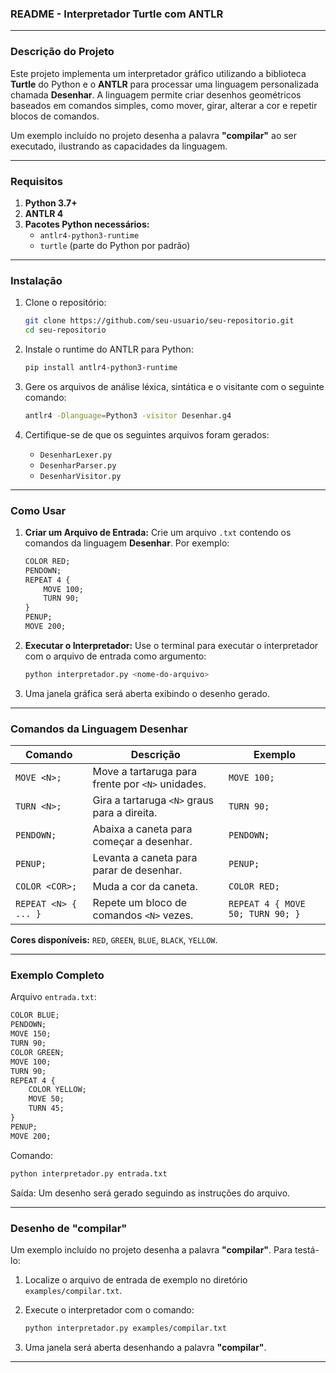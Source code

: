 ### **README - Interpretador Turtle com ANTLR**

---

### **Descrição do Projeto**

Este projeto implementa um interpretador gráfico utilizando a biblioteca **Turtle** do Python e o **ANTLR** para processar uma linguagem personalizada chamada **Desenhar**. A linguagem permite criar desenhos geométricos baseados em comandos simples, como mover, girar, alterar a cor e repetir blocos de comandos.

Um exemplo incluído no projeto desenha a palavra **"compilar"** ao ser executado, ilustrando as capacidades da linguagem.

---

### **Requisitos**

1. **Python 3.7+**
2. **ANTLR 4**
3. **Pacotes Python necessários:**
   - `antlr4-python3-runtime`
   - `turtle` (parte do Python por padrão)

---

### **Instalação**

1. Clone o repositório:
   ```bash
   git clone https://github.com/seu-usuario/seu-repositorio.git
   cd seu-repositorio
   ```

2. Instale o runtime do ANTLR para Python:
   ```bash
   pip install antlr4-python3-runtime
   ```

3. Gere os arquivos de análise léxica, sintática e o visitante com o seguinte comando:
   ```bash
   antlr4 -Dlanguage=Python3 -visitor Desenhar.g4
   ```

4. Certifique-se de que os seguintes arquivos foram gerados:
   - `DesenharLexer.py`
   - `DesenharParser.py`
   - `DesenharVisitor.py`

---

### **Como Usar**

1. **Criar um Arquivo de Entrada:**
   Crie um arquivo `.txt` contendo os comandos da linguagem **Desenhar**. Por exemplo:
   ```txt
   COLOR RED;
   PENDOWN;
   REPEAT 4 {
       MOVE 100;
       TURN 90;
   }
   PENUP;
   MOVE 200;
   ```

2. **Executar o Interpretador:**
   Use o terminal para executar o interpretador com o arquivo de entrada como argumento:
   ```bash
   python interpretador.py <nome-do-arquivo>
   ```

3. Uma janela gráfica será aberta exibindo o desenho gerado.

---

### **Comandos da Linguagem Desenhar**

| Comando           | Descrição                                              | Exemplo                 |
|--------------------|--------------------------------------------------------|-------------------------|
| `MOVE <N>;`       | Move a tartaruga para frente por `<N>` unidades.        | `MOVE 100;`            |
| `TURN <N>;`       | Gira a tartaruga `<N>` graus para a direita.            | `TURN 90;`             |
| `PENDOWN;`        | Abaixa a caneta para começar a desenhar.                | `PENDOWN;`             |
| `PENUP;`          | Levanta a caneta para parar de desenhar.                | `PENUP;`               |
| `COLOR <COR>;`    | Muda a cor da caneta.                                   | `COLOR RED;`           |
| `REPEAT <N> { ... }` | Repete um bloco de comandos `<N>` vezes.             | `REPEAT 4 { MOVE 50; TURN 90; }` |

**Cores disponíveis:** `RED`, `GREEN`, `BLUE`, `BLACK`, `YELLOW`.

---

### **Exemplo Completo**

Arquivo `entrada.txt`:
```txt
COLOR BLUE;
PENDOWN;
MOVE 150;
TURN 90;
COLOR GREEN;
MOVE 100;
TURN 90;
REPEAT 4 {
    COLOR YELLOW;
    MOVE 50;
    TURN 45;
}
PENUP;
MOVE 200;
```

Comando:
```bash
python interpretador.py entrada.txt
```

Saída: Um desenho será gerado seguindo as instruções do arquivo.

---

### **Desenho de "compilar"**

Um exemplo incluído no projeto desenha a palavra **"compilar"**. Para testá-lo:

1. Localize o arquivo de entrada de exemplo no diretório `examples/compilar.txt`.

2. Execute o interpretador com o comando:
   ```bash
   python interpretador.py examples/compilar.txt
   ```

3. Uma janela será aberta desenhando a palavra **"compilar"**.

---
